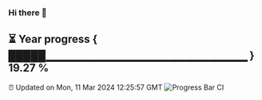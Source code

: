 ### Hi there 👋
⏳ Year progress { █████▁▁▁▁▁▁▁▁▁▁▁▁▁▁▁▁▁▁▁▁▁▁▁▁▁ } 19.27 %
---
⏰ Updated on Mon, 11 Mar 2024 12:25:57 GMT
![Progress Bar CI](https://github.com/liununu/liununu/workflows/Progress%20Bar%20CI/badge.svg)
